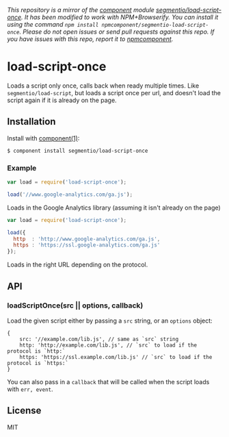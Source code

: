 *This repository is a mirror of the [component](http://component.io) module [segmentio/load-script-once](http://github.com/segmentio/load-script-once). It has been modified to work with NPM+Browserify. You can install it using the command `npm install npmcomponent/segmentio-load-script-once`. Please do not open issues or send pull requests against this repo. If you have issues with this repo, report it to [npmcomponent](https://github.com/airportyh/npmcomponent).*

# load-script-once

  Loads a script only once, calls back when ready multiple times. Like `segmentio/load-script`, but loads a script once per url, and doesn't load the script again if it is already on the page.

## Installation

  Install with [component(1)](http://component.io):

    $ component install segmentio/load-script-once


### Example

```js
var load = require('load-script-once');

load('//www.google-analytics.com/ga.js');
```

Loads in the Google Analytics library (assuming it isn't already on the page)

```js
var load = require('load-script-once');

load({
  http  : 'http://www.google-analytics.com/ga.js',
  https : 'https://ssl.google-analytics.com/ga.js'
});
```

Loads in the right URL depending on the protocol.


## API

### loadScriptOnce(src || options, callback)
  Load the given script either by passing a `src` string, or
  an `options` object:

    {
        src: '//example.com/lib.js', // same as `src` string
        http: 'http://example.com/lib.js', // `src` to load if the protocol is `http:`
        https: 'https://ssl.example.com/lib.js' // `src` to load if the protocol is `https:`
    }

  You can also pass in a `callback` that will be called when
  the script loads with `err, event`.


## License

  MIT
